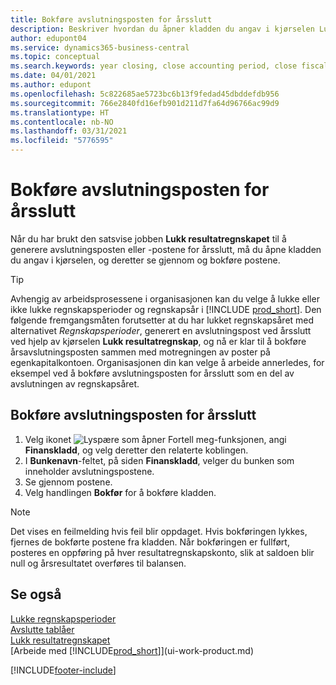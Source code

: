 ```yaml
---
title: Bokføre avslutningsposten for årsslutt
description: Beskriver hvordan du åpner kladden du angav i kjørselen Lukk resultatregnskapet, og deretter ser gjennom og bokfører avslutningsposten for årsslutt.
author: edupont04
ms.service: dynamics365-business-central
ms.topic: conceptual
ms.search.keywords: year closing, close accounting period, close fiscal year, bank account detailed trial balance
ms.date: 04/01/2021
ms.author: edupont
ms.openlocfilehash: 5c822685ae5723bc6b13f9fedad45dbddefdb956
ms.sourcegitcommit: 766e2840fd16efb901d211d7fa64d96766ac99d9
ms.translationtype: HT
ms.contentlocale: nb-NO
ms.lasthandoff: 03/31/2021
ms.locfileid: "5776595"
---
```

# <a name="post-the-year-end-closing-entry"></a>Bokføre avslutningsposten for årsslutt

Når du har brukt den satsvise jobben **Lukk resultatregnskapet** til å generere avslutningsposten eller -postene for årsslutt, må du åpne kladden du angav i kjørselen, og deretter se gjennom og bokføre postene.  

> [!TIP]
> Avhengig av arbeidsprosessene i organisasjonen kan du velge å lukke eller ikke lukke regnskapsperioder og regnskapsår i [!INCLUDE [prod_short](includes/prod_short.md)]. Den følgende fremgangsmåten forutsetter at du har lukket regnskapsåret med alternativet *Regnskapsperioder*, generert en avslutningspost ved årsslutt ved hjelp av kjørselen **Lukk resultatregnskap**, og nå er klar til å bokføre årsavslutningsposten sammen med motregningen av poster på egenkapitalkontoen. Organisasjonen din kan velge å arbeide annerledes, for eksempel ved å bokføre avslutningsposten for årsslutt som en del av avslutningen av regnskapsåret.

## <a name="to-post-the-year-end-closing-entry"></a>Bokføre avslutningsposten for årsslutt

1. Velg ikonet ![Lyspære som åpner Fortell meg-funksjonen](media/ui-search/search_small.png "Fortell hva du vil gjøre"), angi **Finanskladd**, og velg deretter den relaterte koblingen.
2. I **Bunkenavn**-feltet, på siden **Finanskladd**, velger du bunken som inneholder avslutningspostene.
3. Se gjennom postene.
4. Velg handlingen **Bokfør** for å bokføre kladden.

> [!NOTE]  
> Det vises en feilmelding hvis feil blir oppdaget. Hvis bokføringen lykkes, fjernes de bokførte postene fra kladden. Når bokføringen er fullført, posteres en oppføring på hver resultatregnskapskonto, slik at saldoen blir null og årsresultatet overføres til balansen.

## <a name="see-also"></a>Se også

[Lukke regnskapsperioder](year-close-account-periods.md)  
[Avslutte tablåer](year-close-books.md)  
[Lukk resultatregnskapet](year-close-income-statement.md)  
[Arbeide med [!INCLUDE[prod_short](includes/prod_short.md)]](ui-work-product.md)


[!INCLUDE[footer-include](includes/footer-banner.md)]